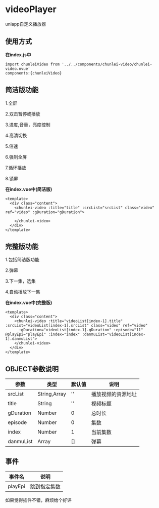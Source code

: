 # videoPlayer
uniapp自定义播放器

## 使用方式

**在index.js中**  

~~~
import chunleiVideo from '../../components/chunlei-video/chunlei-video.nvue'
components:{chunleiVideo}
~~~

## 简洁版功能
1.全屏

2.双击暂停或播放

3.进度,音量，亮度控制

4.高清切换

5.倍速

6.强制全屏

7.循环播放

8.锁屏

**在index.vue中(简洁版)**  

~~~
<template>
  <div class="content">
    <chunlei-video :title="title" :srcList="srcList" class="video" ref="video" :gDuration="gDuration">
		
    </chunlei-video>
  </div>
</template>
~~~

## 完整版功能
1.包括简洁版功能

2.弹幕

3.下一集，选集

4.自动播放下一集

**在index.vue中(完整版)**  

~~~
<template>
  <div class="content">
    <chunlei-video :title="videoList[index-1].title" :srcList="videoList[index-1].srcList" class="video" ref="video" 
      :gDuration="videoList[index-1].gDuration" :episode="11" @playEpi="playEpi" :index="index" :danmuList="videoList[index-1].danmuList">
    </chunlei-video>
  </div>
</template>
~~~

## OBJECT参数说明

| 参数 | 类型 | 默认值 | 说明 |
| --- | --- | --- | --- |
| srcList | String,Array | '' | 播放视频的资源地址 |
| title | String | '' | 视频标题 |
| gDuration | Number | 0 | 总时长 |
| episode | Number | 0 | 集数 |
| index | Number | 1 | 当前集数 |
| danmuList | Array | [] | 弹幕 |

## 事件

| 事件名 | 说明 |
| ---  | --- |
| playEpi | 跳到指定集数 |


如果觉得插件不错，麻烦给个好评

